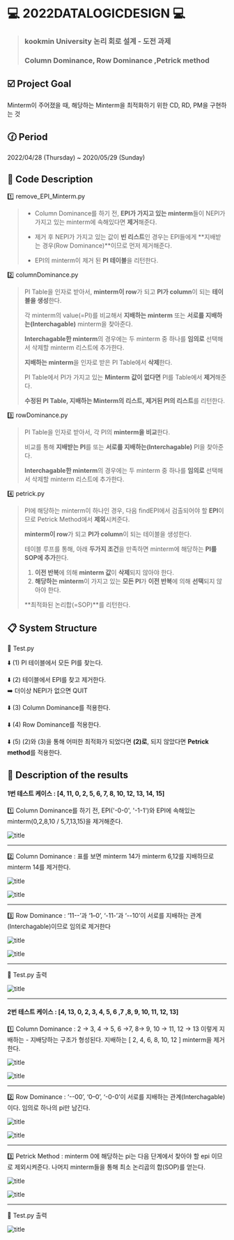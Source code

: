 # :computer: 2022DATALOGICDESIGN :computer:
> ### kookmin University 논리 회로 설계 - 도전 과제 
> ### Column Dominance, Row Dominance ,Petrick method

## :ballot_box_with_check: Project Goal
Minterm이 주어졌을 때, 해당하는 Minterm을 최적화하기 위한 CD, RD, PM을 구현하는 것

## :clock130: Period
2022/04/28 (Thursday) ~ 2020/05/29 (Sunday)

## :file_folder: Code Description
:one: remove_EPI_Minterm.py
> - Column Dominance를 하기 전, **EPI가 가지고 있는 minterm**들이 NEPI가 가지고 있는 minterm에 속해있다면 **제거**해준다.
> 
> - 제거 후 NEPI가 가지고 있는 값이 **빈 리스트**인 경우는 EPI들에게 **지배받는 경우(Row Dominance)**이므로 먼저 제거해준다.
> 
>  - EPI의 minterm이 제거 된 **PI 테이블**을 리턴한다.

:two: columnDominance.py
> PI Table을 인자로 받아서, **minterm이 row**가 되고 **PI가 column**이 되는 **테이블을 생성**한다.
> 
> 각 minterm의 value(=PI)를 비교해서 **지배하는 minterm** 또는 **서로를 지배하는(Interchagable)** minterm을 찾아준다.
> 
> **Interchagable한 minterm**의 경우에는 두 minterm 중 하나를 **임의로** 선택해서 삭제할 minterm 리스트에 추가한다.
> 
> **지배하는 minterm**을 인자로 받은 PI Table에서 **삭제**한다.
> 
> PI Table에서 PI가 가지고 있는 **Minterm 값이 없다면** PI를 Table에서 **제거**해준다.
> 
> **수정된 PI Table, 지배하는 Minterm의 리스트, 제거된 PI의 리스트**를 리턴한다.

:three: rowDominance.py
> PI Table을 인자로 받아서, 각 PI의 **minterm을 비교**한다.
> 
> 비교를 통해 **지배받는 PI**를 또는 **서로를 지배하는(Interchagable)** PI을 찾아준다.
> 
> **Interchagable한 minterm**의 경우에는 두 minterm 중 하나를 **임의로** 선택해서 삭제할 minterm 리스트에 추가한다.


:four: petrick.py
> PI에 해당하는 minterm이 하나인 경우, 다음 findEPI에서 검출되어야 할 **EPI**이므로 Petrick Method에서 **제외**시켜준다.
> 
> **minterm이 row**가 되고 **PI가 column**이 되는 테이블을 생성한다.
> 
> 테이블 루프를 통해, 아래 **두가지 조건**을 만족하면 minterm에 해당하는 **PI를 SOP에 추가**한다.
> 
> 1. **이전 반복**에 의해 **minterm 값**이 **삭제**되지 않아야 한다.
> 2. **해당하는 minterm**이 가지고 있는 **모든 PI**가 **이전 반복**에 의해 **선택**되지 않아야 한다.
> 
> **최적화된 논리합(=SOP)**를 리턴한다. 

## :clipboard: System Structure
:repeat: Test.py

:arrow_down: (1) PI 테이블에서 모든 PI를 찾는다.

:arrow_down: (2) 테이블에서 EPI를 찾고 제거한다.  
        :arrow_right: 더이상  NEPI가 없으면 QUIT

:arrow_down: (3) Column Dominance를 적용한다.

:arrow_down: (4) Row Dominance를 적용한다.

:arrow_down: (5) (2)와 (3)을 통해 어떠한 최적화가 되었다면 **(2)로**, 되지 않았다면 **Petrick method**를 적용한다.


## :page_with_curl: Description of the results

#### 1번 테스트 케이스 : [4, 11, 0, 2, 5, 6, 7, 8, 10, 12, 13, 14, 15]

:one: Column Dominance를 하기 전, EPI('-0-0', '-1-1')와 EPI에 속해있는 minterm(0,2,8,10 / 5,7,13,15)을 제거해준다.

![title](/img/TEST1-ARE.png)

---

:two: Column Dominance : 표를 보면 minterm 14가 minterm 6,12를 지배하므로 minterm 14를 제거한다. 

![title](/img/CD-TABLE.png)

![title](/img/TEST1-CD.png)

---

:three: Row Dominance : ‘11--’과 ‘1–0’, ‘-11-’과 ‘--10’이 서로를 지배하는 관계(Interchagable)이므로 임의로 제거한다

![title](/img/RD-TABLE.png)

![title](/img/TEST1-RD.png)

---

:repeat: Test.py 출력

![title](/img/TEST1-TOTALRESULT.png)

---

#### 2번 테스트 케이스 : [4, 13, 0, 2, 3, 4, 5, 6 ,7 ,8, 9, 10, 11, 12, 13]

:one: Column Dominance : 2 → 3, 4 → 5, 6 →7, 8→ 9, 10 → 11, 12 → 13 이렇게 지배하는 - 지배당하는 구조가 형성된다. 지배하는 [ 2, 4, 6, 8, 10, 12 ] minterm을 제거한다.

![title](/img/CD-TABLE2.png)

![title](/img/TEST2-CD.png)

---

:two: Row Dominance :  ‘--00’, ‘0–0’, ‘-0-0’이 서로를 지배하는 관계(Interchagable)이다. 임의로 하나의 pi만 남긴다.

![title](/img/RD-TABLE2.png)

![title](/img/TEST2-RD.png)

---

:three: Petrick Method  :  minterm 0에 해당하는 pi는 다음 단계에서 찾아야 할 epi 이므로 제외시켜준다. 나머지 minterm들을 통해 최소 논리곱의 합(SOP)를 얻는다.

![title](/img/PETRCIK-TABLE.png)

![title](/img/TEST2-P.png)

---

:repeat: Test.py 출력

![title](/img/TEST2-TOTALRESULT.png)
